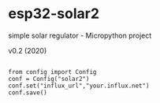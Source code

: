 # esp32-solar2
simple solar regulator - Micropython project

v0.2 (2020)

<code>
from config import Config
conf = Config("solar2")
conf.set("influx_url","your.influx.net")
conf.save()
</code>
